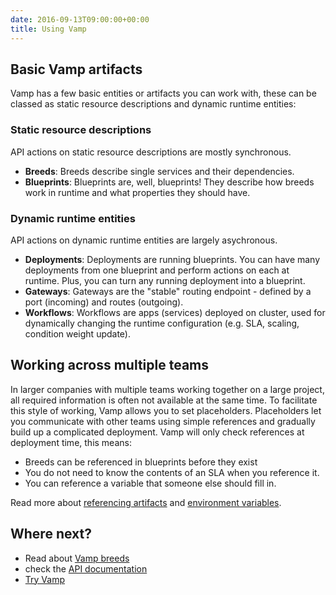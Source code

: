 ```yaml
---
date: 2016-09-13T09:00:00+00:00
title: Using Vamp
---
```


## Basic Vamp artifacts
Vamp has a few basic entities or artifacts you can work with, these can be classed as static resource descriptions and dynamic runtime entities:

### Static resource descriptions
API actions on static resource descriptions are mostly synchronous.

-   **Breeds**: Breeds describe single services and their dependencies.  
-   **Blueprints**: Blueprints are, well, blueprints! They describe how breeds work in runtime and what properties they should have.  

### Dynamic runtime entities
API actions on dynamic runtime entities are largely asychronous.

-   **Deployments**: Deployments are running blueprints. You can have many deployments from one blueprint and perform actions on each at runtime. Plus, you can turn any running deployment into a blueprint.  
-   **Gateways**: Gateways are the "stable" routing endpoint - defined by a port (incoming) and routes (outgoing). 
-   **Workflows**: Workflows are apps (services) deployed on cluster, used for dynamically changing the runtime configuration (e.g. SLA, scaling, condition weight update).


## Working across multiple teams

In larger companies with multiple teams working together on a large project, all required information is often not available at the same time. To facilitate this style of working, Vamp allows you to set placeholders. Placeholders let you communicate with other teams using simple references and gradually build up a complicated deployment. Vamp will only check references at deployment time, this means:

- Breeds can be referenced in blueprints before they exist 
- You do not need to know the contents of an SLA when you reference it.
- You can reference a variable that someone else should fill in.

Read more about [referencing artifacts](/resources/using-vamp/references/) and [environment variables](/resources/using-vamp/environment-variables/).

## Where next?

* Read about [Vamp breeds](/resources/using-vamp/breeds/)
* check the [API documentation](/resources/api-documentation/)
* [Try Vamp](/try-vamp)

